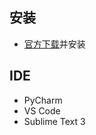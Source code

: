 ## 安装

+ [官方下载](https://www.python.org/downloads/)并安装



## IDE

+ PyCharm
+ VS Code
+ Sublime Text 3


